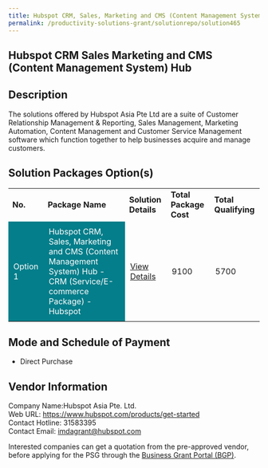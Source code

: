 ```yaml
---
title: Hubspot CRM, Sales, Marketing and CMS (Content Management System) Hub
permalink: /productivity-solutions-grant/solutionrepo/solution465
---
```


## Hubspot CRM Sales Marketing and CMS (Content Management System) Hub

## Description

The solutions offered by Hubspot Asia Pte Ltd are a suite of Customer Relationship Management & Reporting, Sales Management, Marketing Automation, Content Management and Customer Service Management software which function together to help businesses acquire and manage customers.

## Solution Packages Option(s)

<table>
<tr>
<td><b>No.</b></td>
<td><b>Package Name</b></td>
<td><b>Solution Details</b></td>
<td><b>Total Package Cost</b></td>
<td><b>Total Qualifying</b></td>
</tr>
<tr>
<td style='padding: 10px; background-color: #037E8A; color: #FFFFFF;'>Option 1</td>
<td style='padding: 10px; background-color: #037E8A; color: #FFFFFF;'>Hubspot CRM, Sales, Marketing and CMS (Content Management System) Hub -CRM (Service/E-commerce Package) - Hubspot</td>
<td style='padding: 10px;'><a href='https://www.gobusiness.gov.sg/images/psg/Desensitised_Hubspot_Asia_Annex3_CR_wef_7_Sept_2020_Part_3.pdf' target='_blank'>View Details</a></td>
<td style='padding: 10px;'>9100</td>
<td style='padding: 10px;'>5700</td>
</tr>
</table>

## Mode and Schedule of Payment

 - Direct Purchase

## Vendor Information

 Company Name:Hubspot Asia Pte. Ltd. <br>Web URL: https://www.hubspot.com/products/get-started <br>Contact Hotline: 31583395 <br>Contact Email: imdagrant@hubspot.com<br>

Interested companies can get a quotation from the pre-approved vendor, before applying for the PSG through the <a href='https://www.businessgrants.gov.sg/' target='_blank' rel='noopener'>Business Grant Portal (BGP)</a>.

<script src="/jquery/resize-tables.js"></script>
